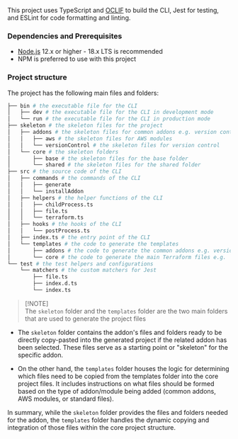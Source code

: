 This project uses TypeScript and [OCLIF](https://oclif.io/) to build the CLI, Jest for testing, and ESLint for code formatting and linting.

### Dependencies and Prerequisites

- [Node.js](https://nodejs.org/en/download/) 12.x or higher - 18.x LTS is recommended
- NPM is preferred to use with this project

### Project structure

The project has the following main files and folders:

```bash
├── bin # the executable file for the CLI
│   ├── dev # the executable file for the CLI in development mode
│   └── run # the executable file for the CLI in production mode
├── skeleton # the skeleton files for the project
│   ├── addons # the skeleton files for common addons e.g. version control, CI/CD, etc.
│   │   ├── aws # the skeleton files for AWS modules
│   │   └── versionControl # the skeleton files for version control
│   └── core # the skeleton folders
│       ├── base # the skeleton files for the base folder
│       └── shared # the skeleton files for the shared folder
├── src # the source code of the CLI
│   ├── commands # the commands of the CLI
│   │   ├── generate
│   │   └── installAddon
│   ├── helpers # the helper functions of the CLI
│   │   ├── childProcess.ts
│   │   ├── file.ts
│   │   └── terraform.ts
│   ├── hooks # the hooks of the CLI
│   │   └── postProcess.ts
│   ├── index.ts # the entry point of the CLI
│   └── templates # the code to generate the templates
│       ├── addons # the code to generate the common addons e.g. version control, CI/CD, AWS, etc.
│       └── core # the code to generate the main Terraform files e.g. `main.tf`, `variables.tf`, etc.
└── test # the test helpers and configurations
    └── matchers # the custom matchers for Jest
        ├── file.ts
        ├── index.d.ts
        └── index.ts
```

> [!NOTE]\
> The `skeleton` folder and the `templates` folder are the two main folders that are used to generate the project files

- The `skeleton` folder contains the addon's files and folders ready to be directly copy-pasted into the generated project if the related addon has been selected. These files serve as a starting point or "skeleton" for the specific addon.

- On the other hand, the `templates` folder houses the logic for determining which files need to be copied from the templates folder into the core project files. It includes instructions on what files should be formed based on the type of addon/module being added (common addons, AWS modules, or standard files).

In summary, while the `skeleton` folder provides the files and folders needed for the addon, the `templates` folder handles the dynamic copying and integration of those files within the core project structure.